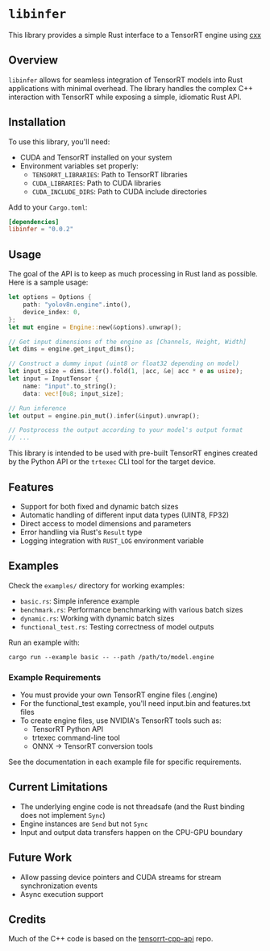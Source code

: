 # `libinfer`
This library provides a simple Rust interface to a TensorRT engine using [cxx](https://cxx.rs/)

## Overview
`libinfer` allows for seamless integration of TensorRT models into Rust applications with minimal overhead. The library handles the complex C++ interaction with TensorRT while exposing a simple, idiomatic Rust API.

## Installation
To use this library, you'll need:
- CUDA and TensorRT installed on your system
- Environment variables set properly:
  - `TENSORRT_LIBRARIES`: Path to TensorRT libraries
  - `CUDA_LIBRARIES`: Path to CUDA libraries
  - `CUDA_INCLUDE_DIRS`: Path to CUDA include directories

Add to your `Cargo.toml`:
```toml
[dependencies]
libinfer = "0.0.2"
```

## Usage
The goal of the API is to keep as much processing in Rust land as possible. Here is a sample usage:

```rust
let options = Options {
    path: "yolov8n.engine".into(),
    device_index: 0,
};
let mut engine = Engine::new(&options).unwrap();

// Get input dimensions of the engine as [Channels, Height, Width]
let dims = engine.get_input_dims();

// Construct a dummy input (uint8 or float32 depending on model)
let input_size = dims.iter().fold(1, |acc, &e| acc * e as usize);
let input = InputTensor {
    name: "input".to_string();
    data: vec![0u8; input_size];

// Run inference
let output = engine.pin_mut().infer(&input).unwrap();

// Postprocess the output according to your model's output format
// ...
```

This library is intended to be used with pre-built TensorRT engines created by the Python API or the `trtexec` CLI tool for the target device.

## Features
- Support for both fixed and dynamic batch sizes
- Automatic handling of different input data types (UINT8, FP32)
- Direct access to model dimensions and parameters
- Error handling via Rust's `Result` type
- Logging integration with `RUST_LOG` environment variable

## Examples
Check the `examples/` directory for working examples:
- `basic.rs`: Simple inference example
- `benchmark.rs`: Performance benchmarking with various batch sizes
- `dynamic.rs`: Working with dynamic batch sizes
- `functional_test.rs`: Testing correctness of model outputs

Run an example with:
```
cargo run --example basic -- --path /path/to/model.engine
```

### Example Requirements
- You must provide your own TensorRT engine files (.engine)
- For the functional_test example, you'll need input.bin and features.txt files
- To create engine files, use NVIDIA's TensorRT tools such as:
  - TensorRT Python API
  - trtexec command-line tool
  - ONNX -> TensorRT conversion tools

See the documentation in each example file for specific requirements.

## Current Limitations
- The underlying engine code is not threadsafe (and the Rust binding does not implement `Sync`)
- Engine instances are `Send` but not `Sync`
- Input and output data transfers happen on the CPU-GPU boundary

## Future Work
- Allow passing device pointers and CUDA streams for stream synchronization events
- Async execution support

## Credits
Much of the C++ code is based on the [tensorrt-cpp-api](https://github.com/cyrusbehr/tensorrt-cpp-api) repo.
